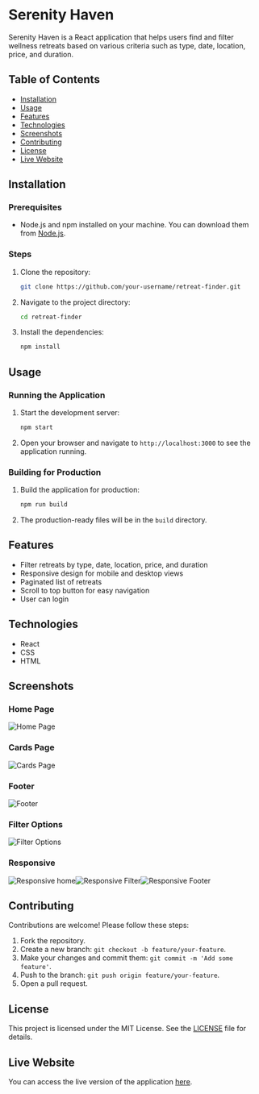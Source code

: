 # Serenity Haven

Serenity Haven is a React application that helps users find and filter wellness retreats based on various criteria such as type, date, location, price, and duration.

## Table of Contents

- [Installation](#installation)
- [Usage](#usage)
- [Features](#features)
- [Technologies](#technologies)
- [Screenshots](#screenshots)
- [Contributing](#contributing)
- [License](#license)
- [Live Website](#live-website)

## Installation

### Prerequisites

- Node.js and npm installed on your machine. You can download them from [Node.js](https://nodejs.org/).

### Steps

1. Clone the repository:
   ```sh
   git clone https://github.com/your-username/retreat-finder.git
   ```

2. Navigate to the project directory:
   ```sh
   cd retreat-finder
   ```

3. Install the dependencies:
   ```sh
   npm install
   ```

## Usage

### Running the Application

1. Start the development server:
   ```sh
   npm start
   ```

2. Open your browser and navigate to `http://localhost:3000` to see the application running.

### Building for Production

1. Build the application for production:
   ```sh
   npm run build
   ```

2. The production-ready files will be in the `build` directory.

## Features

- Filter retreats by type, date, location, price, and duration
- Responsive design for mobile and desktop views
- Paginated list of retreats
- Scroll to top button for easy navigation
- User can login

## Technologies

- React
- CSS
- HTML

## Screenshots

### Home Page
![Home Page](Screenshots/S1.png)

### Cards Page
![Cards Page](Screenshots/S2.png)

### Footer
![Footer](Screenshots/S3.png)

### Filter Options
![Filter Options](Screenshots/S4.png)

### Responsive
![Responsive home](Screenshots/S5.png)![Responsive Filter](Screenshots/S6.png)![Responsive Footer](Screenshots/S7.png)

## Contributing

Contributions are welcome! Please follow these steps:

1. Fork the repository.
2. Create a new branch: `git checkout -b feature/your-feature`.
3. Make your changes and commit them: `git commit -m 'Add some feature'`.
4. Push to the branch: `git push origin feature/your-feature`.
5. Open a pull request.

## License

This project is licensed under the MIT License. See the [LICENSE](license) file for details.

## Live Website

You can access the live version of the application [here](https://jainrishi23.github.io/Rishabh_shoonya_assignment/).
